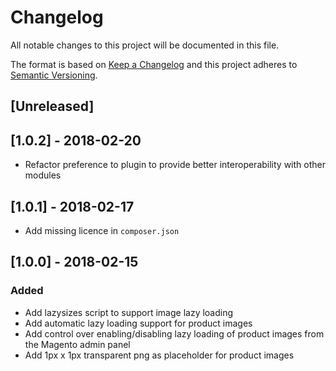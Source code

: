 # Changelog
All notable changes to this project will be documented in this file.

The format is based on [Keep a Changelog](http://keepachangelog.com/en/1.0.0/)
and this project adheres to [Semantic Versioning](http://semver.org/spec/v2.0.0.html).

## [Unreleased]

## [1.0.2] - 2018-02-20
* Refactor preference to plugin to provide better interoperability with other modules

## [1.0.1] - 2018-02-17
* Add missing licence in `composer.json`

## [1.0.0] - 2018-02-15
### Added
* Add lazysizes script to support image lazy loading
* Add automatic lazy loading support for product images
* Add control over enabling/disabling lazy loading of product images from the Magento admin panel
* Add 1px x 1px transparent png as placeholder for product images

